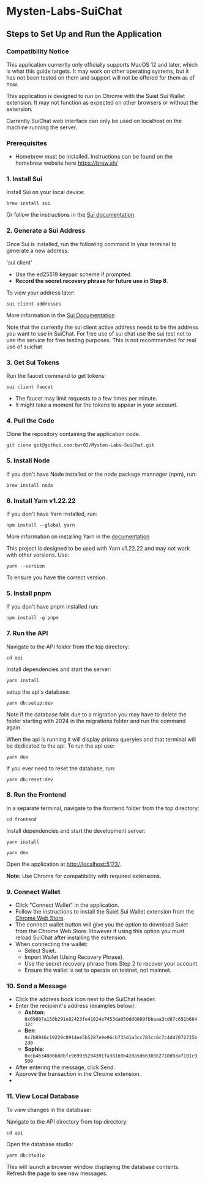 # Mysten-Labs-SuiChat

## Steps to Set Up and Run the Application

### Compatibility Notice
This application currently only officially supports MacOS 12 and later, which is what this guide targets. It may work on other operating systems, but it has not been tested on them and support will not be offered for them as of now.

This application is designed to run on Chrome with the Suiet Sui Wallet extension. It may not function as expected on other browsers or without the extension.

Currently SuiChat web interface can only be used on localhost on the machine running the server.

### Prerequisites
- Homebrew must be installed. Instructions can be found on the homebrew website here https://brew.sh/
### 1. Install Sui
Install Sui on your local device:  

`brew install sui`

Or follow the instructions in the [Sui documentation](https://docs.sui.io/guides/developer/getting-started).

### 2. Generate a Sui Address
Once Sui is installed, run the following command in your terminal to generate a new address:

'sui client'

- Use the ed25519 keypair scheme if prompted.
- **Record the secret recovery phrase for future use in Step 8**.

To view your address later:

`sui client addresses` 

More information in the [Sui Documentation](https://docs.sui.io/guides/developer/getting-started/get-address)

Note that the currently the sui client active address needs to be the address you want to use in SuiChat. 
For free use of sui chat use the sui test net to use the service for free testing purposes. This is not recommended for real use of suichat

### 3. Get Sui Tokens
Run the faucet command to get tokens:

`sui client faucet`

- The faucet may limit requests to a few times per minute.
- It might take a moment for the tokens to appear in your account.
  
### 4. Pull the Code
Clone the repository containing the application code.

`git clone git@github.com:bwr02/Mysten-Labs-SuiChat.git`

### 5. Install Node
If you don't have Node installed or the node package mannager (npm), run:

`brew install node`

### 6. Install Yarn v1.22.22
If you don't have Yarn installed, run:

`npm install --global yarn`

More information on installing Yarn in the [documentation](https://classic.yarnpkg.com/lang/en/docs/install/#mac-stable)

This project is designed to be used with Yarn v1.22.22 and may not work with other versions. Use:

`yarn --version`

To ensure you have the correct version.

### 5. Install pnpm
If you don't have pnpm installed run:

`npm install -g pnpm`

### 7. Run the API
Navigate to the API folder from the top directory:

`cd api`

Install dependencies and start the server:

`yarn install`

setup the api's database:

`yarn db:setup:dev`

Note if the database fails due to a migration you may have to delete the folder starting with 2024 in the migrations folder and run the command again.

When the api is running it will display prisma queryies and that terminal will be dedicated to the api.
To run the api use:

`yarn dev`

If you ever need to reset the database, run:

`yarn db:reset:dev`

### 8. Run the Frontend
In a separate terminal, navigate to the frontend folder from the top directory:

`cd frontend`

Install dependencies and start the development server:

`yarn install`

`yarn dev`

Open the application at [http://localhost:5173/](http://localhost:5173/).

**Note:** Use Chrome for compatibility with required extensions.

### 9. Connect Wallet
- Click "Connect Wallet" in the application.
- Follow the instructions to install the Suiet Sui Wallet extension from the [Chrome Web Store](https://chromewebstore.google.com/detail/suiet-sui-wallet/khpkpbbcccdmmclmpigdgddabeilkdpd
).
- The connect wallet button will give you the option to download Suiet from the Chrome Web Store. However if using this option you must reload SuiChat after installing the extension.
- When connecting the wallet:
  - Select Suiet.
  - Import Wallet (Using Recovery Phrase).
  - Use the secret recovery phrase from Step 2 to recover your account.
  - Ensure the wallet is set to operate on testnet, not mainnet.

### 10. Send a Message
- Click the address book icon next to the SuiChat header.
- Enter the recipient's address (examples below):
  - **Ashton**: `0x69807a150b291e82423fe41024e7453da050dd0809fbbaaa3cd87c651b66432c`
  - **Ben**: `0x7b8946c19220c8914ee5b5287e9e06cb735d1a3cc783cc6c7c4d47072735b2d0`
  - **Sophia**: `0xcb4634806b80bfc969935294391fa38169b42da5d66303b2710d93af101c9509`
- After entering the message, click Send.
- Approve the transaction in the Chrome extension.
- 
### 11. View Local Database
To view changes in the database:

Navigate to the API directory from top directory:

`cd api`

Open the database studio:

`yarn db:studio`

This will launch a browser window displaying the database contents. Refresh the page to see new messages.

